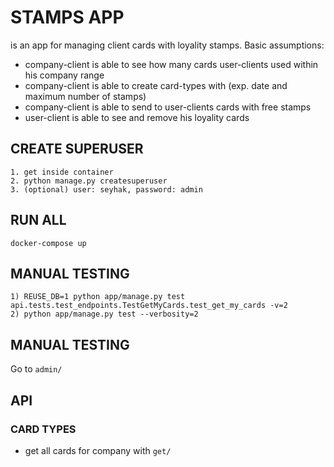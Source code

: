 # STAMPS APP
is an app for managing client cards with loyality stamps. Basic assumptions:
* company-client is able to see how many cards user-clients used within his company range
* company-client is able to create card-types with (exp. date and maximum number of stamps)
* company-client is able to send to user-clients cards with free stamps 
* user-client is able to see and remove his loyality cards

## CREATE SUPERUSER ##
```
1. get inside container
2. python manage.py createsuperuser
3. (optional) user: seyhak, password: admin
```
## RUN ALL ##
```
docker-compose up
```

## MANUAL TESTING
```
1) REUSE_DB=1 python app/manage.py test api.tests.test_endpoints.TestGetMyCards.test_get_my_cards -v=2
2) python app/manage.py test --verbosity=2
```
## MANUAL TESTING
Go to `admin/`


## API

### CARD TYPES
- get all cards for company with <id> `get/`
